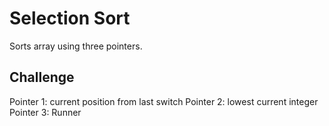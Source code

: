 # Selection Sort
Sorts array using three pointers.

## Challenge
Pointer 1: current position from last switch
Pointer 2: lowest current integer
Pointer 3: Runner
